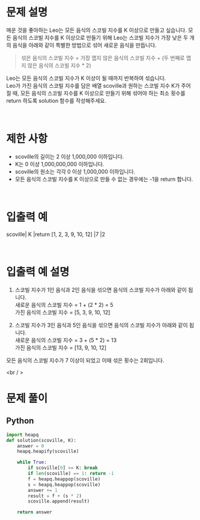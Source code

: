 # 문제 설명

매운 것을 좋아하는 Leo는 모든 음식의 스코빌 지수를 K 이상으로 만들고 싶습니다. 모든 음식의 스코빌 지수를 K 이상으로 만들기 위해 Leo는 스코빌 지수가 가장 낮은 두 개의 음식을 아래와 같이 특별한 방법으로 섞어 새로운 음식을 만듭니다.

> 섞은 음식의 스코빌 지수 = 가장 맵지 않은 음식의 스코빌 지수 + (두 번째로 맵지 않은 음식의 스코빌 지수 \* 2)

Leo는 모든 음식의 스코빌 지수가 K 이상이 될 때까지 반복하여 섞습니다. <br />
Leo가 가진 음식의 스코빌 지수를 담은 배열 scoville과 원하는 스코빌 지수 K가 주어질 때, 모든 음식의 스코빌 지수를 K 이상으로 만들기 위해 섞어야 하는 최소 횟수를 return 하도록 solution 함수를 작성해주세요.

<br />

# 제한 사항

- scoville의 길이는 2 이상 1,000,000 이하입니다. <br />
- K는 0 이상 1,000,000,000 이하입니다. <br />
- scoville의 원소는 각각 0 이상 1,000,000 이하입니다. <br />
- 모든 음식의 스코빌 지수를 K 이상으로 만들 수 없는 경우에는 -1을 return 합니다. <br />

<br />

# 입출력 예

scoville| K |return
[1, 2, 3, 9, 10, 12] |7 |2

<br />

# 입출력 예 설명

1. 스코빌 지수가 1인 음식과 2인 음식을 섞으면 음식의 스코빌 지수가 아래와 같이 됩니다.<br />
   새로운 음식의 스코빌 지수 = 1 + (2 \* 2) = 5 <br />
   가진 음식의 스코빌 지수 = [5, 3, 9, 10, 12]

2. 스코빌 지수가 3인 음식과 5인 음식을 섞으면 음식의 스코빌 지수가 아래와 같이 됩니다. <br />
   새로운 음식의 스코빌 지수 = 3 + (5 \* 2) = 13 <br />
   가진 음식의 스코빌 지수 = [13, 9, 10, 12]

모든 음식의 스코빌 지수가 7 이상이 되었고 이때 섞은 횟수는 2회입니다.

<br / >

# 문제 풀이

## Python

```py
import heapq
def solution(scoville, K):
    answer = 0
    heapq.heapify(scoville)

    while True:
        if scoville[0] >= K: break
        if len(scoville) == 1: return -1
        f = heapq.heappop(scoville)
        s = heapq.heappop(scoville)
        answer += 1
        result = f + (s * 2)
        scoville.append(result)

    return answer
```
